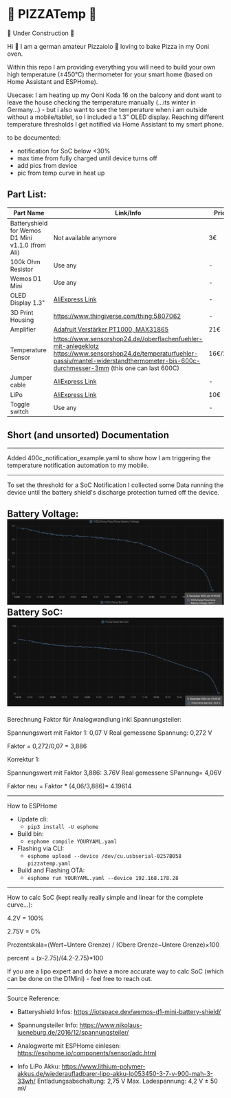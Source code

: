 # 🍕 PIZZATemp 🍕

🚧 Under Construction 🚧


Hi 👋 I am a german amateur Pizzaiolo  🤌  loving to bake Pizza in my Ooni oven. 


Within this repo I am providing everything you will need to build your own high temperature (±450°C) thermometer for your smart home (based on Home Assistant and ESPHome). 

Usecase:
I am heating up my Ooni Koda 16 on the balcony and dont want to leave the house checking the temperature manually (...its winter in Germany...) - but i also want to see the temperature when i am outside without a mobile/tablet, so I included a 1.3" OLED display.
Reaching different temperature thresholds I get notified via Home Assistant to my smart phone. 


to be documented:
- notification for SoC below <30%
- max time from fully charged until device turns off
- add pics from device
- pic from temp curve in heat up


## Part List:
| Part Name                        | Link/Info                                                                                                                                                           | Price |
|----------------------------------|-------------------------------------------------------------------------------------------------------------------------------------------------------------------|-------|
| Batteryshield for Wemos D1 Mini v1.1.0 (from Ali) | Not available anymore                                                                                                                        | 3€    |
| 100k Ohm Resistor                | Use any                                                                                                                                                            | -     |
| Wemos D1 Mini                    | Use any                                                                                                                                                            | -     |
| OLED Display 1.3"                | [AliExpress Link](https://de.aliexpress.com/item/1005005967766159.html)                                                                                           | -     |
| 3D Print Housing                 |  https://www.thingiverse.com/thing:5807062                                                                                                                                                           | -     |
| Amplifier                        | [Adafruit Verstärker PT1000, MAX31865](https://paradisetronic.com/products/adafruit-verstaerker-pt1000-widerstandsthermometer-max31865?_pos=1&_sid=f3c75bd0b&_ss=r) | 21€   |
| Temperature Sensor               | https://www.sensorshop24.de//oberflachenfuehler-mit-anlegeklotz https://www.sensorshop24.de/temperaturfuehler-passiv/mantel-widerstandthermometer-bis-600c-durchmesser-3mm (this one can last 600C)                                                                                                                                                          | 16€/27€  |
| Jumper cable                     | [AliExpress Link](https://de.aliexpress.com/item/1005005616437142.html)                                                                                           | -     |
| LiPo                             | [AliExpress Link](https://de.aliexpress.com/item/1005003198563309.html)                                                                                           | 10€   |
| Toggle switch                    | Use any                                                                                                                                                            | -     |

## Short (and unsorted) Documentation
----------------------------------------------------------------------------------
Added 400c_notification_example.yaml to show how I am triggering the temperature notification automation to my mobile.

----------------------------------------------------------------------------------
To set the threshold for a SoC Notification I collected some Data running the device until the battery shield's discharge protection turned off the device.

Battery Voltage:
![Alt text](image-1.png)
Battery SoC:
![Alt text](image.png)
----------------------------------------------------------------------------------
Berechnung Faktor für Analogwandlung inkl Spannungsteiler:

Spannungswert mit Faktor 1: 0,07 V
Real gemessene Spannung: 0,272 V

Faktor = 0,272/0,07 = 3,886

Korrektur 1:

Spannungswert mit Faktor 3,886: 3.76V
Real gemessene SPannung= 4,06V

Faktor neu = Faktor * (4,06/3,886)= 4.19614

----------------------------------------------------------------------------------

How to ESPHome

- Update cli:
    - `pip3 install -U esphome`
- Build bin:
	- `esphome compile YOURYAML.yaml`
- Flashing via CLI:
    - `esphome upload --device /dev/cu.usbserial-0257B058 pizzatemp.yaml`
- Build and Flashing OTA:
    - `esphome run YOURYAML.yaml --device 192.168.178.28`
----------------------------------------------------------------------------------
How to calc SoC (kept really really simple and linear for the complete curve...):

4.2V = 100%

2.75V = 0%

Prozentskala=(Wert−Untere Grenze) / (Obere Grenze−Untere Grenze)×100

percent = (x-2.75)/(4.2-2.75)*100

If you are a lipo expert and do have a more accurate way to calc SoC (which can be done on the D1Mini) - feel free to reach out.

----------------------------------------------------------------------------------


Source Reference:

* Batteryshield Infos:
https://iotspace.dev/wemos-d1-mini-battery-shield/

* Spannungsteiler Info:
https://www.nikolaus-lueneburg.de/2016/12/spannungsteiler/

* Analogwerte mit ESPHome einlesen:
https://esphome.io/components/sensor/adc.html
* Info LiPo Akku:
https://www.lithium-polymer-akkus.de/wiederaufladbarer-lipo-akku-lp053450-3-7-v-900-mah-3-33wh/
Entladungsabschaltung: 2,75 V
Max. Ladespannung: 4,2 V ± 50 mV